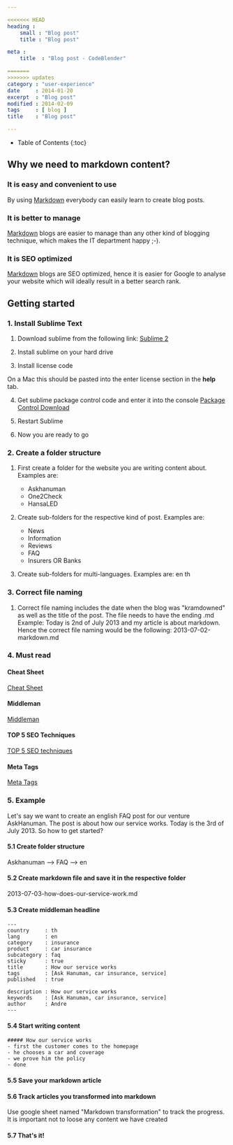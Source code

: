 ```yaml
---

<<<<<<< HEAD
heading :
    small : "Blog post"
    title : "Blog post"

meta :
    title  : "Blog post - CodeBlender"

=======
>>>>>>> updates
category : "user-experience"
date     : 2014-01-20
excerpt  : "Blog post"
modified : 2014-02-09
tags     : [ blog ]
title    : "Blog post"

---
```


* Table of Contents
{:toc}

## Why we need to markdown content?

### It is easy and convenient to use
By using [Markdown][] everybody can easily learn to create blog posts.

### It is better to manage
[Markdown][] blogs are easier to manage than any other kind of blogging technique,
which makes the IT department happy ;-).

### It is SEO optimized
[Markdown][] blogs are SEO optimized, hence it is easier for Google to analyse your
website which will ideally result in a better search rank.

## Getting started

### 1. Install Sublime Text
1. Download sublime from the following link: [Sublime 2][]

2. Install sublime on your hard drive

3. Install license code

On a Mac this should be pasted into the enter license section in the **help**
tab.

4. Get sublime package control code and enter it into the console
[Package Control Download][]

5. Restart Sublime

6. Now you are ready to go

### 2. Create a folder structure
1. First create a folder for the website you are writing content about. Examples are:
    - Askhanuman
    - One2Check
    - HansaLED

2. Create sub-folders for the respective kind of post. Examples are:
    - News
    - Information
    - Reviews
    - FAQ
    - Insurers OR Banks

2. Create sub-folders for multi-languages. Examples are:
    en
    th

### 3. Correct file naming
1. Correct file naming includes the date when the blog was "kramdowned" as well
   as the title of the post. The file needs to have the ending .md
    Example: Today is 2nd of July 2013 and my article is about markdown.
    Hence the correct file naming would be the following:
    2013-07-02-markdown.md

### 4. Must read

#### Cheat Sheet
[Cheat Sheet][]

#### Middleman
[Middleman][]

#### TOP 5 SEO Techniques
[TOP 5 SEO techniques][]

#### Meta Tags
[Meta Tags][]

### 5. Example
Let's say we want to create an english FAQ post for our venture AskHanuman.
The post is about how our service works. Today is the 3rd of July 2013.
So how to get started?

#### 5.1 Create folder structure
Askhanuman --> FAQ --> en

#### 5.2 Create markdown file and save it in the respective folder
2013-07-03-how-does-our-service-work.md

#### 5.3 Create middleman headline

    ---
    country     : th
    lang        : en
    category    : insurance
    product     : car insurance
    subcategory : faq
    sticky      : true
    title       : How our service works
    tags        : [Ask Hanuman, car insurance, service]
    published   : true

    description : How our service works
    keywords    : [Ask Hanuman, car insurance, service]
    author      : Andre
    ---

#### 5.4 Start writing content

    ##### How our service works
    - first the customer comes to the homepage
    - he chooses a car and coverage
    - we prove him the policy
    - done

#### 5.5 Save your markdown article

#### 5.6 Track articles you transformed into markdown
Use google sheet named "Markdown transformation" to track the progress.
It is important not to loose any content we have created

#### 5.7 That's it!

[Markdown]:http://daringfireball.net/projects/markdown/ "Markdown"
[Sublime 2]:http://www.sublimetext.com/2 "Download Me"
[Cheat Sheet]: https://github.com/adam-p/markdown-here/wiki/Markdown-Cheatsheet "Cheat Me"
[Middleman]: https://github.com/adam-p/markdown-here/wiki/Markdown-Cheatsheet "Middleman"
[TOP 5 SEO techniques]: http://www.pushon.co.uk/articles/top-5-white-hat-and-black-hat-search-optimisation-techniques/ "TOP 5 SEO techniques"
[Meta Tags]: http://www.w3schools.com/tags/tag_meta.asp "Meta Tags"
[Package Control Download]: http://wbond.net/sublime_packages/package_control/installation "Download Package"
